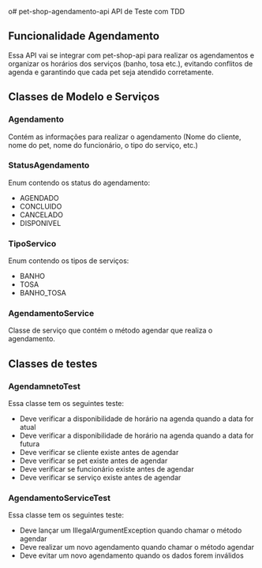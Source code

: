 o# pet-shop-agendamento-api
API de Teste com TDD

## Funcionalidade Agendamento

Essa API vai se integrar com pet-shop-api para realizar os agendamentos e organizar os 
horários dos serviços (banho, tosa etc.), evitando conflitos de agenda e garantindo 
que cada pet seja atendido corretamente.

## Classes de Modelo e Serviços

### Agendamento
Contém as informações para realizar o agendamento (Nome do cliente, nome do pet, nome do funcionário, o tipo do serviço, etc.)

### StatusAgendamento
Enum contendo os status do agendamento: 
* AGENDADO
* CONCLUIDO
* CANCELADO
* DISPONIVEL

### TipoServico
Enum contendo os tipos de serviços: 
* BANHO
* TOSA
* BANHO_TOSA

### AgendamentoService
Classe de serviço que contém o método agendar que realiza o agendamento.

## Classes de testes

### AgendamnetoTest
Essa classe tem os seguintes teste:
* Deve verificar a disponibilidade de horário na agenda quando a data for atual
* Deve verificar a disponibilidade de horário na agenda quando a data for futura
* Deve verificar se cliente existe antes de agendar
* Deve verificar se pet existe antes de agendar
* Deve verificar se funcionário existe antes de agendar
* Deve verificar se serviço existe antes de agendar

### AgendamentoServiceTest
Essa classe tem os seguintes teste:
* Deve lançar um IllegalArgumentException quando chamar o método agendar
* Deve realizar um novo agendamento quando chamar o método agendar
* Deve evitar um novo agendamento quando os dados forem inválidos
